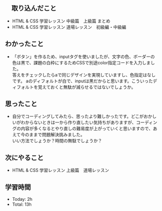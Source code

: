 ## 　取り込んだこと
- HTML & CSS 学習レッスン 中級篇　上級篇 まとめ
- HTML & CSS 学習レッスン 道場レッスン　初級編・中級編

## わかったこと
- 「ボタン」を作るため、inputタグを使いましたが、文字の色、ボーダーの色は黒で、課題の白枠にするためCSSで別途color指定コードを入力しました。<br>答えをチェックしたらaで同じデザインを実現していますし、色指定はなしです。
  aのディフォルトが白で、inputは黒だからと思います。こういったディフォルトを覚えておくと無駄が減らせるではないでしょうか。

## 思ったこと
- 自分でコーディングしてみたら、思ったより難しかったです。どこがおかしいがわからないときは一から作り直したい気持ちがありますが、コーディングの内容が多くなるとやり直しの難易度が上がっていくと思いますので、あえて今のままで問題解決挑みました。
　<br>いい方法でしょうか？時間の無駄でしょうか？
    
## 次にやること
- HTML & CSS 学習レッスン 上級篇　道場レッスン

## 学習時間
- Today: 2h
- Total: 13h
